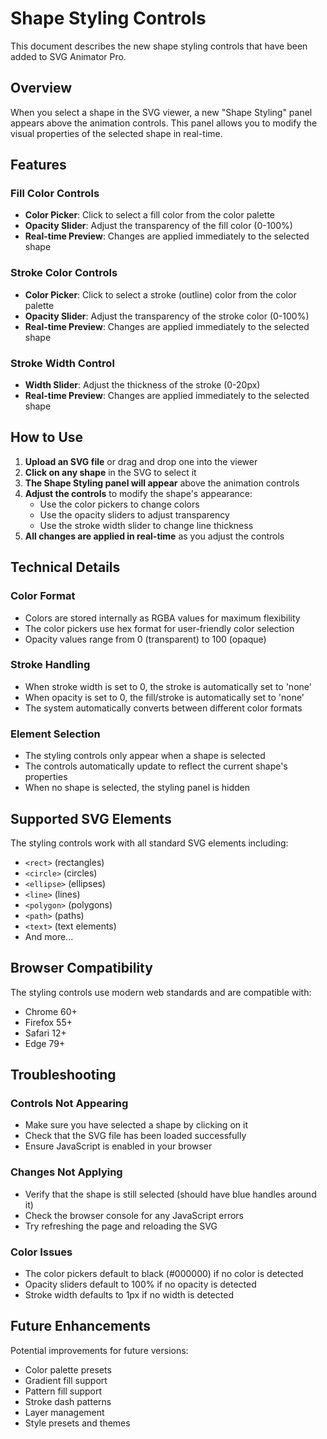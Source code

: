 # Shape Styling Controls

This document describes the new shape styling controls that have been added to SVG Animator Pro.

## Overview

When you select a shape in the SVG viewer, a new "Shape Styling" panel appears above the animation controls. This panel allows you to modify the visual properties of the selected shape in real-time.

## Features

### Fill Color Controls
- **Color Picker**: Click to select a fill color from the color palette
- **Opacity Slider**: Adjust the transparency of the fill color (0-100%)
- **Real-time Preview**: Changes are applied immediately to the selected shape

### Stroke Color Controls
- **Color Picker**: Click to select a stroke (outline) color from the color palette
- **Opacity Slider**: Adjust the transparency of the stroke color (0-100%)
- **Real-time Preview**: Changes are applied immediately to the selected shape

### Stroke Width Control
- **Width Slider**: Adjust the thickness of the stroke (0-20px)
- **Real-time Preview**: Changes are applied immediately to the selected shape

## How to Use

1. **Upload an SVG file** or drag and drop one into the viewer
2. **Click on any shape** in the SVG to select it
3. **The Shape Styling panel will appear** above the animation controls
4. **Adjust the controls** to modify the shape's appearance:
   - Use the color pickers to change colors
   - Use the opacity sliders to adjust transparency
   - Use the stroke width slider to change line thickness
5. **All changes are applied in real-time** as you adjust the controls

## Technical Details

### Color Format
- Colors are stored internally as RGBA values for maximum flexibility
- The color pickers use hex format for user-friendly color selection
- Opacity values range from 0 (transparent) to 100 (opaque)

### Stroke Handling
- When stroke width is set to 0, the stroke is automatically set to 'none'
- When opacity is set to 0, the fill/stroke is automatically set to 'none'
- The system automatically converts between different color formats

### Element Selection
- The styling controls only appear when a shape is selected
- The controls automatically update to reflect the current shape's properties
- When no shape is selected, the styling panel is hidden

## Supported SVG Elements

The styling controls work with all standard SVG elements including:
- `<rect>` (rectangles)
- `<circle>` (circles)
- `<ellipse>` (ellipses)
- `<line>` (lines)
- `<polygon>` (polygons)
- `<path>` (paths)
- `<text>` (text elements)
- And more...

## Browser Compatibility

The styling controls use modern web standards and are compatible with:
- Chrome 60+
- Firefox 55+
- Safari 12+
- Edge 79+

## Troubleshooting

### Controls Not Appearing
- Make sure you have selected a shape by clicking on it
- Check that the SVG file has been loaded successfully
- Ensure JavaScript is enabled in your browser

### Changes Not Applying
- Verify that the shape is still selected (should have blue handles around it)
- Check the browser console for any JavaScript errors
- Try refreshing the page and reloading the SVG

### Color Issues
- The color pickers default to black (#000000) if no color is detected
- Opacity sliders default to 100% if no opacity is detected
- Stroke width defaults to 1px if no width is detected

## Future Enhancements

Potential improvements for future versions:
- Color palette presets
- Gradient fill support
- Pattern fill support
- Stroke dash patterns
- Layer management
- Style presets and themes
